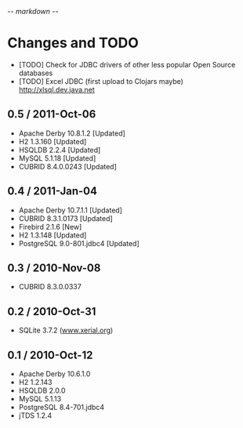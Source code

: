 -*- markdown -*-

# Changes and TODO

- [TODO] Check for JDBC drivers of other less popular Open Source databases
- [TODO] Excel JDBC (first upload to Clojars maybe) http://xlsql.dev.java.net


## 0.5 / 2011-Oct-06

* Apache Derby 10.8.1.2      [Updated]
* H2           1.3.160       [Updated]
* HSQLDB       2.2.4         [Updated]
* MySQL        5.1.18        [Updated]
* CUBRID       8.4.0.0243    [Updated]


## 0.4 / 2011-Jan-04

* Apache Derby 10.7.1.1      [Updated]
* CUBRID       8.3.1.0173    [Updated]
* Firebird     2.1.6         [New]
* H2           1.3.148       [Updated]
* PostgreSQL   9.0-801.jdbc4 [Updated]


## 0.3 / 2010-Nov-08

* CUBRID       8.3.0.0337


## 0.2 / 2010-Oct-31

* SQLite       3.7.2 (www.xerial.org)


## 0.1 / 2010-Oct-12

* Apache Derby 10.6.1.0
* H2           1.2.143
* HSQLDB       2.0.0
* MySQL        5.1.13
* PostgreSQL   8.4-701.jdbc4
* jTDS         1.2.4
